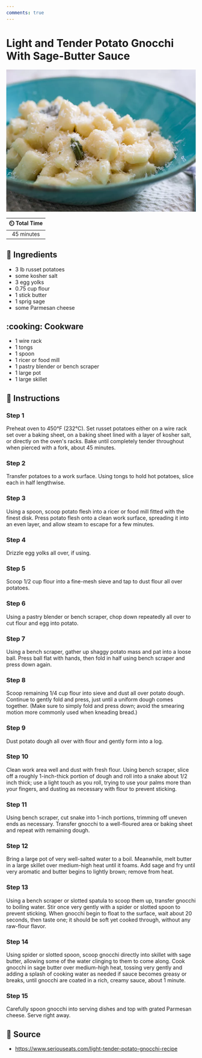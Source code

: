 ```yaml
---
comments: true
---
```

# Light and Tender Potato Gnocchi With Sage-Butter Sauce

![Light and Tender Potato Gnocchi With Sage-Butter Sauce](../assets/images/light-and-tender-potato-gnocchi-with-sage-butter-sauce.png)

| :timer_clock: Total Time |
|:-----------------------: |
| 45 minutes |

## :salt: Ingredients

- 3 lb russet potatoes
- some kosher salt
- 3 egg yolks
- 0.75 cup flour
- 1 stick butter
- 1 sprig sage
- some Parmesan cheese

## :cooking: Cookware

- 1 wire rack
- 1 tongs
- 1 spoon
- 1 ricer or food mill
- 1 pastry blender or bench scraper
- 1 large pot
- 1 large skillet

## :pencil: Instructions

### Step 1

Preheat oven to 450°F (232°C). Set russet potatoes either on a wire rack set over a baking sheet, on a baking sheet
lined with a layer of kosher salt, or directly on the oven's racks. Bake until completely tender throughout when pierced
with a fork, about 45 minutes.

### Step 2

Transfer potatoes to a work surface. Using tongs to hold hot potatoes, slice each in half lengthwise.

### Step 3

Using a spoon, scoop potato flesh into a ricer or food mill fitted with the finest disk. Press potato flesh onto a clean
work surface, spreading it into an even layer, and allow steam to escape for a few minutes.

### Step 4

Drizzle egg yolks all over, if using.

### Step 5

Scoop 1/2 cup flour into a fine-mesh sieve and tap to dust flour all over potatoes.

### Step 6

Using a pastry blender or bench scraper, chop down repeatedly all over to cut flour and egg into potato.

### Step 7

Using a bench scraper, gather up shaggy potato mass and pat into a loose ball. Press ball flat with hands, then fold in
half using bench scraper and press down again.

### Step 8

Scoop remaining 1/4 cup flour into sieve and dust all over potato dough. Continue to gently fold and press, just until a
uniform dough comes together. (Make sure to simply fold and press down; avoid the smearing motion more commonly used
when kneading bread.)

### Step 9

Dust potato dough all over with flour and gently form into a log.

### Step 10

Clean work area well and dust with fresh flour. Using bench scraper, slice off a roughly 1-inch-thick portion of dough
and roll into a snake about 1/2 inch thick; use a light touch as you roll, trying to use your palms more than your
fingers, and dusting as necessary with flour to prevent sticking.

### Step 11

Using bench scraper, cut snake into 1-inch portions, trimming off uneven ends as necessary. Transfer gnocchi to a
well-floured area or baking sheet and repeat with remaining dough.

### Step 12

Bring a large pot of very well-salted water to a boil. Meanwhile, melt butter in a large skillet over medium-high heat
until it foams. Add sage and fry until very aromatic and butter begins to lightly brown; remove from heat.

### Step 13

Using a bench scraper or slotted spatula to scoop them up, transfer gnocchi to boiling water. Stir once very gently with
a spider or slotted spoon to prevent sticking. When gnocchi begin to float to the surface, wait about 20 seconds, then
taste one; it should be soft yet cooked through, without any raw-flour flavor.

### Step 14

Using spider or slotted spoon, scoop gnocchi directly into skillet with sage butter, allowing some of the water clinging
to them to come along. Cook gnocchi in sage butter over medium-high heat, tossing very gently and adding a splash of
cooking water as needed if sauce becomes greasy or breaks, until gnocchi are coated in a rich, creamy sauce, about 1
minute.

### Step 15

Carefully spoon gnocchi into serving dishes and top with grated Parmesan cheese. Serve right away.

## :link: Source

- <https://www.seriouseats.com/light-tender-potato-gnocchi-recipe>

